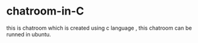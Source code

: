 # chatroom-in-C
this is chatroom which is created using c language , this chatroom can be runned in ubuntu.
